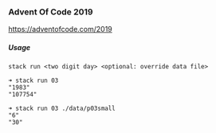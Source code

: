 ### Advent Of Code 2019

https://adventofcode.com/2019

##### Usage

`stack run <two digit day> <optional: override data file>`

```
➜ stack run 03 
"1983"
"107754"

➜ stack run 03 ./data/p03small
"6"
"30"
```